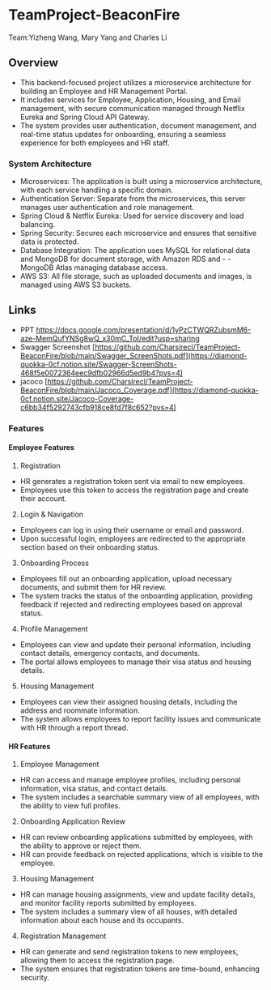 # TeamProject-BeaconFire
Team:Yizheng Wang, Mary Yang and Charles Li

## Overview
- This backend-focused project utilizes a microservice architecture for building an Employee and HR Management Portal.
- It includes services for Employee, Application, Housing, and Email management, with secure communication managed through Netflix Eureka and Spring Cloud API Gateway.
- The system provides user authentication, document management, and real-time status updates for onboarding, ensuring a seamless experience for both employees and HR staff.

### System Architecture
- Microservices: The application is built using a microservice architecture, with each service handling a specific domain.
- Authentication Server: Separate from the microservices, this server manages user authentication and role management.
- Spring Cloud & Netflix Eureka: Used for service discovery and load balancing.
- Spring Security: Secures each microservice and ensures that sensitive data is protected.
- Database Integration: The application uses MySQL for relational data and MongoDB for document storage, with Amazon RDS and - - MongoDB Atlas managing database access.
- AWS S3: All file storage, such as uploaded documents and images, is managed using AWS S3 buckets.

## Links
- PPT https://docs.google.com/presentation/d/1yPzCTWQRZubsmM6-aze-MemQufYNSg8wQ_x30mC_ToI/edit?usp=sharing
- Swagger Screenshot [https://github.com/Charsirecl/TeamProject-BeaconFire/blob/main/Swagger_ScreenShots.pdf](https://diamond-quokka-0cf.notion.site/Swagger-ScreenShots-468f5e0072364eec9dfb02966d5ed9b4?pvs=4)
- jacoco [https://github.com/Charsirecl/TeamProject-BeaconFire/blob/main/Jacoco_Coverage.pdf](https://diamond-quokka-0cf.notion.site/Jacoco-Coverage-c6bb34f5292743cfb918ce8fd7f8c652?pvs=4)

### Features
#### Employee Features
1. Registration
- HR generates a registration token sent via email to new employees.
- Employees use this token to access the registration page and create their account.
  
2. Login & Navigation

- Employees can log in using their username or email and password.
- Upon successful login, employees are redirected to the appropriate section based on their onboarding status.
3. Onboarding Process

- Employees fill out an onboarding application, upload necessary documents, and submit them for HR review.
- The system tracks the status of the onboarding application, providing feedback if rejected and redirecting employees based on approval status.
4. Profile Management

- Employees can view and update their personal information, including contact details, emergency contacts, and documents.
- The portal allows employees to manage their visa status and housing details.
5. Housing Management

- Employees can view their assigned housing details, including the address and roommate information.
- The system allows employees to report facility issues and communicate with HR through a report thread.
#### HR Features
1. Employee Management

- HR can access and manage employee profiles, including personal information, visa status, and contact details.
- The system includes a searchable summary view of all employees, with the ability to view full profiles.
2. Onboarding Application Review

- HR can review onboarding applications submitted by employees, with the ability to approve or reject them.
- HR can provide feedback on rejected applications, which is visible to the employee.
3. Housing Management

- HR can manage housing assignments, view and update facility details, and monitor facility reports submitted by employees.
- The system includes a summary view of all houses, with detailed information about each house and its occupants.
4. Registration Management

- HR can generate and send registration tokens to new employees, allowing them to access the registration page.
- The system ensures that registration tokens are time-bound, enhancing security.



